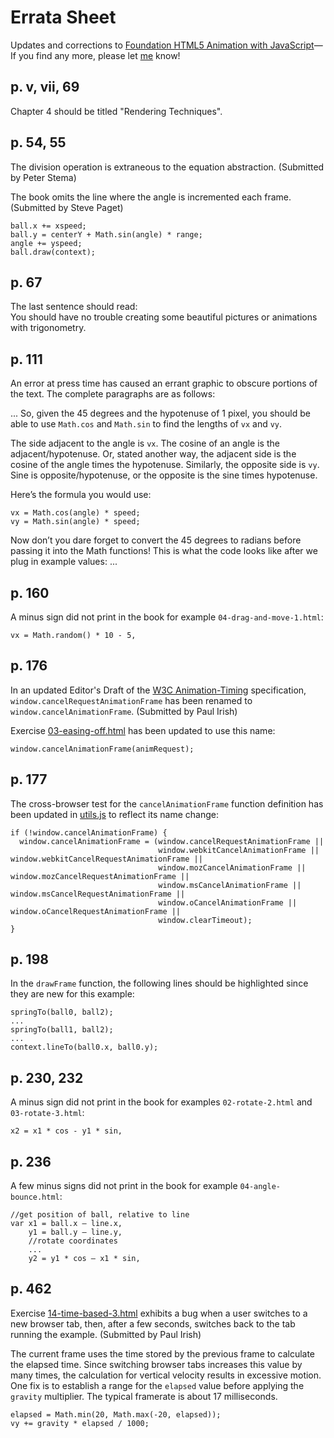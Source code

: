 # Errata Sheet

Updates and corrections to [Foundation HTML5 Animation with JavaScript](http://lamberta.github.com/html5-animation/)—If
you find any more, please let [me](https://github.com/lamberta) know!

## p. v, vii, 69

Chapter 4 should be titled "Rendering Techniques".

## p. 54, 55

The division operation is extraneous to the equation abstraction. (Submitted by Peter Stema)

The book omits the line where the angle is incremented each frame. (Submitted by
Steve Paget)

    ball.x += xspeed;
    ball.y = centerY + Math.sin(angle) * range;
    angle += yspeed;
    ball.draw(context);

## p. 67

The last sentence should read:  
You should have no trouble creating some beautiful pictures or animations with trigonometry.

## p. 111

An error at press time has caused an errant graphic to
obscure portions of the text. The complete paragraphs are as
follows:

... So, given the 45 degrees and the hypotenuse of 1 pixel, you
should be able to use `Math.cos` and `Math.sin` to find the
lengths of `vx` and `vy`.

The side adjacent to the angle is `vx`. The cosine of an angle
is the adjacent/hypotenuse. Or, stated another way, the
adjacent side is the cosine of the angle times the
hypotenuse. Similarly, the opposite side is `vy`. Sine is
opposite/hypotenuse, or the opposite is the sine times
hypotenuse.

Here’s the formula you would use:

    vx = Math.cos(angle) * speed;
    vy = Math.sin(angle) * speed;

Now don’t you dare forget to convert the 45 degrees to
radians before passing it into the Math functions! This is
what the code looks like after we plug in example values: ...

## p. 160

A minus sign did not print in the book for example `04-drag-and-move-1.html`:

    vx = Math.random() * 10 - 5,

## p. 176

In an updated Editor's Draft of the [W3C Animation-Timing](http://www.w3.org/TR/animation-timing/)
specification, `window.cancelRequestAnimationFrame` has been renamed to `window.cancelAnimationFrame`. (Submitted by Paul Irish)

Exercise [03-easing-off.html](https://github.com/lamberta/html5-animation/blob/master/examples/ch08/03-easing-off.html)
has been updated to use this name:

    window.cancelAnimationFrame(animRequest);

## p. 177

The cross-browser test for the `cancelAnimationFrame` function definition has been updated in
[utils.js](https://github.com/lamberta/html5-animation/blob/master/examples/include/utils.js)
to reflect its name change:

    if (!window.cancelAnimationFrame) {
      window.cancelAnimationFrame = (window.cancelRequestAnimationFrame ||
                                     window.webkitCancelAnimationFrame || window.webkitCancelRequestAnimationFrame ||
                                     window.mozCancelAnimationFrame || window.mozCancelRequestAnimationFrame ||
                                     window.msCancelAnimationFrame || window.msCancelRequestAnimationFrame ||
                                     window.oCancelAnimationFrame || window.oCancelRequestAnimationFrame ||
                                     window.clearTimeout);
    }

## p. 198

In the `drawFrame` function, the following lines should be highlighted since they are new for this example:

    springTo(ball0, ball2);
    ...
    springTo(ball1, ball2);
    ...
    context.lineTo(ball0.x, ball0.y);

## p. 230, 232

A minus sign did not print in the book for examples `02-rotate-2.html` and `03-rotate-3.html`:

    x2 = x1 * cos - y1 * sin,

## p. 236

A few minus signs did not print in the book for example `04-angle-bounce.html`:

    //get position of ball, relative to line
    var x1 = ball.x – line.x,
        y1 = ball.y – line.y,
        //rotate coordinates
        ...
        y2 = y1 * cos – x1 * sin,

## p. 462

Exercise [14-time-based-3.html](https://github.com/lamberta/html5-animation/blob/master/examples/ch19/14-time-based-3.html)
exhibits a bug when a user switches to a new browser tab,
then, after a few seconds, switches back to the tab running
the example. (Submitted by Paul Irish)

The current frame uses the time stored by the previous frame
to calculate the elapsed time. Since switching browser tabs
increases this value by many times, the calculation for
vertical velocity results in excessive motion. One fix is to
establish a range for the `elapsed` value before applying
the `gravity` multiplier. The typical framerate is about 17 milliseconds.

    elapsed = Math.min(20, Math.max(-20, elapsed));
    vy += gravity * elapsed / 1000;
